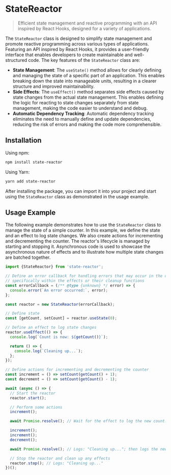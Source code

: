 # StateReactor

> Efficient state management and reactive programming with an API inspired by
> React Hooks, designed for a variety of applications.

The `StateReactor` class is designed to simplify state management and promote
reactive programming across various types of applications. Featuring an API
inspired by React Hooks, it provides a user-friendly interface that enables
developers to create maintainable and well-structured code. The key features of
the `StateReactor` class are:

- **State Management**: The `useState()` method allows for clearly defining and
  managing the state of a specific part of an application. This enables breaking
  down the state into manageable units, resulting in a clearer structure and
  improved maintainability.
- **Side Effects**: The `useEffect()` method separates side effects caused by
  state changes from the actual state management. This enables defining the
  logic for reacting to state changes separately from state management, making
  the code easier to understand and debug.
- **Automatic Dependency Tracking**: Automatic dependency tracking eliminates
  the need to manually define and update dependencies, reducing the risk of
  errors and making the code more comprehensible.

## Installation

Using npm:

```sh
npm install state-reactor
```

Using Yarn:

```sh
yarn add state-reactor
```

After installing the package, you can import it into your project and start
using the `StateReactor` class as demonstrated in the usage example.

## Usage Example

The following example demonstrates how to use the `StateReactor` class to manage
the state of a simple counter. In this example, we define the state and an
effect to log state changes. We also create actions for incrementing and
decrementing the counter. The reactor's lifecycle is managed by starting and
stopping it. Asynchronous code is used to showcase the asynchronous nature of
effects and to illustrate how multiple state changes are batched together.

```js
import {StateReactor} from 'state-reactor';

// Define an error callback for handling errors that may occur in the user code,
// specifically within the effects or their cleanup functions
const errorCallback = (/** @type {unknown} */ error) => {
  console.error(`An error occurred:`, error);
};

const reactor = new StateReactor(errorCallback);

// Define state
const [getCount, setCount] = reactor.useState(0);

// Define an effect to log state changes
reactor.useEffect(() => {
  console.log(`Count is now: ${getCount()}`);

  return () => {
    console.log(`Cleaning up...`);
  };
});

// Define actions for incrementing and decrementing the counter
const increment = () => setCount(getCount() + 1);
const decrement = () => setCount(getCount() - 1);

await (async () => {
  // Start the reactor
  reactor.start();

  // Perform some actions
  increment();

  await Promise.resolve(); // Wait for the effect to log the new count: "Count is now: 1"

  increment();
  increment();
  decrement();

  await Promise.resolve(); // Logs: "Cleaning up..."; then logs the new count: "Count is now: 2"

  // Stop the reactor and clean up any effects
  reactor.stop(); // Logs: "Cleaning up..."
})();
```
